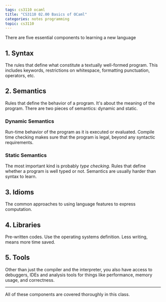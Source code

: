 ```yaml
---
tags: cs3110 ocaml
title: "CS3110 02.00 Basics of OCaml"
categories: notes programming
topic: cs3110
---
```


There are five essential components to learning a new language

## 1. Syntax

The rules that define what constitute a textually well-formed program. This includes keywords, restrictions on whitespace, formatting punctuation, operators, etc.

## 2. Semantics

Rules that define the behavior of a program. It's about the meaning of the program. There are two pieces of semantics: dynamic and static.

### Dynamic Semantics

Run-time behavior of the program as it is executed or evaluated. Compile time checking makes sure that the program is legal, beyond any syntactic requirements.

### Static Semantics

The most important kind is probably *type checking*. Rules that define whether a program is well typed or not. Semantics are usually harder than syntax to learn.

## 3. Idioms

The common approaches to using language features to express computation.

## 4. Libraries

Pre-written codes. Use the operating systems definition. Less writing, means more time saved.

## 5. Tools

Other than just the compiler and the interpreter, you also have access to debuggers, IDEs and analysis tools for things like performance, memory usage, and correctness.

***

All of these components are covered thoroughly in this class.
